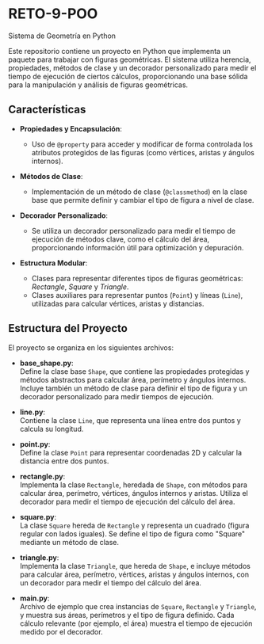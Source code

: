 # RETO-9-POO
Sistema de Geometría en Python

Este repositorio contiene un proyecto en Python que implementa un paquete para trabajar con figuras geométricas. El sistema utiliza herencia, propiedades, métodos de clase y un decorador personalizado para medir el tiempo de ejecución de ciertos cálculos, proporcionando una base sólida para la manipulación y análisis de figuras geométricas.

## Características

- **Propiedades y Encapsulación**:  
  - Uso de `@property` para acceder y modificar de forma controlada los atributos protegidos de las figuras (como vértices, aristas y ángulos internos).

- **Métodos de Clase**:  
  - Implementación de un método de clase (`@classmethod`) en la clase base que permite definir y cambiar el tipo de figura a nivel de clase.

- **Decorador Personalizado**:  
  - Se utiliza un decorador personalizado para medir el tiempo de ejecución de métodos clave, como el cálculo del área, proporcionando información útil para optimización y depuración.

- **Estructura Modular**:  
  - Clases para representar diferentes tipos de figuras geométricas: *Rectangle*, *Square* y *Triangle*.  
  - Clases auxiliares para representar puntos (`Point`) y líneas (`Line`), utilizadas para calcular vértices, aristas y distancias.

## Estructura del Proyecto

El proyecto se organiza en los siguientes archivos:

- **base_shape.py**:  
  Define la clase base `Shape`, que contiene las propiedades protegidas y métodos abstractos para calcular área, perímetro y ángulos internos. Incluye también un método de clase para definir el tipo de figura y un decorador personalizado para medir tiempos de ejecución.

- **line.py**:  
  Contiene la clase `Line`, que representa una línea entre dos puntos y calcula su longitud.

- **point.py**:  
  Define la clase `Point` para representar coordenadas 2D y calcular la distancia entre dos puntos.

- **rectangle.py**:  
  Implementa la clase `Rectangle`, heredada de `Shape`, con métodos para calcular área, perímetro, vértices, ángulos internos y aristas. Utiliza el decorador para medir el tiempo de ejecución del cálculo del área.

- **square.py**:  
  La clase `Square` hereda de `Rectangle` y representa un cuadrado (figura regular con lados iguales). Se define el tipo de figura como "Square" mediante un método de clase.

- **triangle.py**:  
  Implementa la clase `Triangle`, que hereda de `Shape`, e incluye métodos para calcular área, perímetro, vértices, aristas y ángulos internos, con un decorador para medir el tiempo del cálculo del área.

- **main.py**:  
  Archivo de ejemplo que crea instancias de `Square`, `Rectangle` y `Triangle`, y muestra sus áreas, perímetros y el tipo de figura definido. Cada cálculo relevante (por ejemplo, el área) muestra el tiempo de ejecución medido por el decorador.
